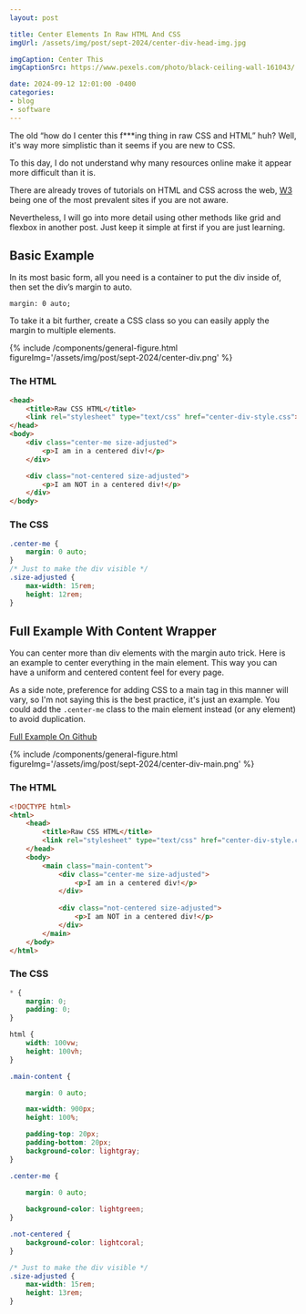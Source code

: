 ```yaml
---
layout: post

title: Center Elements In Raw HTML And CSS
imgUrl: /assets/img/post/sept-2024/center-div-head-img.jpg

imgCaption: Center This
imgCaptionSrc: https://www.pexels.com/photo/black-ceiling-wall-161043/

date: 2024-09-12 12:01:00 -0400
categories:
- blog
- software
---
```

The old “how do I center this f***ing thing in raw CSS and HTML” huh? Well, it's way more simplistic than it seems if you are new to CSS.

To this day, I do not understand why many resources online make it appear more difficult than it is.

There are already troves of tutorials on HTML and CSS across the web, [W3](https://www.w3schools.com/css/default.asp) being one of the most prevalent sites if you are not aware.

Nevertheless, I will go into more detail using other methods like grid and flexbox in another post. Just keep it simple at first if you are just learning.

## Basic Example

In its most basic form, all you need is a container to put the div inside of, then set the div’s margin to auto.

`margin: 0 auto;`

To take it a bit further, create a CSS class so you can easily apply the margin to multiple elements.

{% include /components/general-figure.html figureImg='/assets/img/post/sept-2024/center-div.png' %}

### The HTML
```html
<head>
	<title>Raw CSS HTML</title>
	<link rel="stylesheet" type="text/css" href="center-div-style.css">
</head>
<body>
	<div class="center-me size-adjusted">
    	<p>I am in a centered div!</p>
	</div>

	<div class="not-centered size-adjusted">
    	<p>I am NOT in a centered div!</p>
	</div>
</body>
```

### The CSS
```css
.center-me {
	margin: 0 auto;
}
/* Just to make the div visible */
.size-adjusted {
	max-width: 15rem;
	height: 12rem;
}
```

## Full Example With Content Wrapper

You can center more than div elements with the margin auto trick. Here is an example to center everything in the main element. This way you can have a uniform and centered content feel for every page.

As a side note, preference for adding CSS to a main tag in this manner will vary, so I'm not saying this is the best practice, it's just an example. You could add the `.center-me` class to the main element instead (or any element) to avoid duplication.

<a href="https://github.com/MaliwanDynamics/center-div">Full Example On Github</a>

{% include /components/general-figure.html figureImg='/assets/img/post/sept-2024/center-div-main.png' %}

### The HTML
```html
<!DOCTYPE html>
<html>
	<head>
    	<title>Raw CSS HTML</title>
    	<link rel="stylesheet" type="text/css" href="center-div-style.css">
	</head>
	<body>
    	<main class="main-content">
        	<div class="center-me size-adjusted">
            	<p>I am in a centered div!</p>
        	</div>
    
        	<div class="not-centered size-adjusted">
            	<p>I am NOT in a centered div!</p>
        	</div>
    	</main>
	</body>
</html>
```

### The CSS
```css
* {
	margin: 0;
	padding: 0;
}

html {
	width: 100vw;
	height: 100vh;
}

.main-content {

	margin: 0 auto;

	max-width: 900px;
	height: 100%;

	padding-top: 20px;
	padding-bottom: 20px;
	background-color: lightgray;
}

.center-me {
    
	margin: 0 auto;

	background-color: lightgreen;
}

.not-centered {
	background-color: lightcoral;
}

/* Just to make the div visible */
.size-adjusted {
	max-width: 15rem;
	height: 13rem;
}
```
